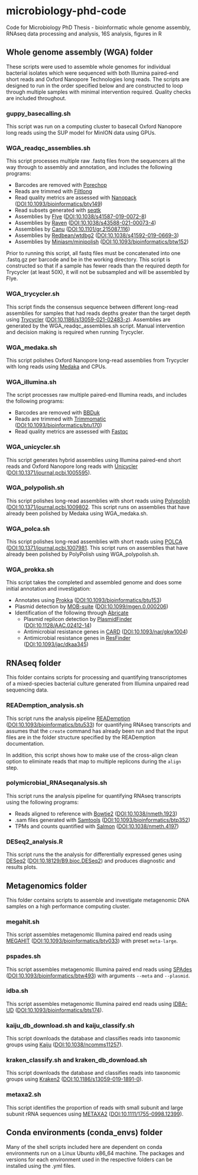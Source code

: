 # microbiology-phd-code
Code for Microbiology PhD Thesis - bioinformatic whole genome assembly, RNAseq data processing and analysis, 16S analysis, figures in R


## Whole genome assembly (WGA) folder

These scripts were used to assemble whole genomes for individual bacterial isolates which were sequenced with both Illumina paired-end short reads and Oxford Nanopore Technologies long reads. The scripts are designed to run in the order specified below and are constructed to loop through multiple samples with minimal intervention required. Quality checks are included throughout. 

### guppy_basecalling.sh

This script was run on a computing cluster to basecall Oxford Nanopore long reads using the SUP model for MinION data using GPUs. 

### WGA_readqc_assemblies.sh

This script processes multiple raw .fastq files from the sequencers all the way through to assembly and annotation, and includes the following programs:

- Barcodes are removed with [Porechop](https://github.com/rrwick/Porechop)
- Reads are trimmed with [Filtlong](https://github.com/rrwick/Filtlong) 
- Read quality metrics are assessed with [Nanopack](https://github.com/wdecoster/nanopack) ([DOI:10.1093/bioinformatics/bty149](https://doi.org/10.1093/bioinformatics/bty149)) 
- Read subsets generated with [seqtk](https://github.com/lh3/seqtk)
- Assemblies by [Flye](https://github.com/fenderglass/Flye) ([DOI:10.1038/s41587-019-0072-8](https://doi.org/10.1038/s41587-019-0072-8)) 
- Assemblies by [Raven](https://github.com/lbcb-sci/raven) ([DOI:10.1038/s43588-021-00073-4](http://dx.doi.org/10.1038/s43588-021-00073-4))
- Assemblies by [Canu](https://github.com/marbl/canu) ([DOI:10.1101/gr.215087.116](https://doi.org/10.1101/gr.215087.116))
- Assemblies by [Redbean/wtdbg2](https://github.com/ruanjue/wtdbg2) ([DOI:10.1038/s41592-019-0669-3](https://www.nature.com/articles/s41592-019-0669-3)) 
- Assemblies by [Miniasm/minipolish](https://github.com/lh3/miniasm) ([DOI:10.1093/bioinformatics/btw152](https://doi.org/10.1093/bioinformatics/btw152))  

Prior to running this script, all fastq files must be concatenated into one .fastq.gz per barcode and be in the working directory. This script is constructed so that if a sample has fewer reads than the required depth for Trycycler (at least 50X), it will not be subsampled and will be assembled by Flye.

### WGA_trycycler.sh 

This script finds the consensus sequence between different long-read assemblies for samples that had reads depths greater than the target depth using [Trycycler](https://github.com/rrwick/Trycycler) ([DOI:10.1186/s13059-021-02483-z](https://doi.org/10.1186/s13059-021-02483-z)). Assemblies are generated by the WGA_readqc_assemblies.sh script. Manual intervention and decision making is required when running Trycycler.

### WGA_medaka.sh 

This script polishes Oxford Nanopore long-read assemblies from Trycycler with long reads using [Medaka](https://github.com/nanoporetech/medaka) and CPUs.

### WGA_illumina.sh

The script processes raw multiple paired-end Illumina reads, and includes the following programs:

- Barcodes are removed with [BBDuk](https://sourceforge.net/projects/bbmap/)
- Reads are trimmed with [Trimmomatic](http://www.usadellab.org/cms/index.php?page=trimmomatic) ([DOI:10.1093/bioinformatics/btu170](https://doi.org/10.1093/bioinformatics/btu170)) 
- Read quality metrics are assessed with [Fastqc](https://www.bioinformatics.babraham.ac.uk/projects/fastqc/)

### WGA_unicycler.sh

This script generates hybrid assemblies using Illumina paired-end short reads and Oxford Nanopore long reads with [Unicycler](https://github.com/rrwick/Unicycler) ([DOI:10.1371/journal.pcbi.1005595](https://doi.org/10.1371/journal.pcbi.1005595)). 

### WGA_polypolish.sh

This script polishes long-read assemblies with short reads using [Polypolish](https://github.com/rrwick/Polypolish) ([DOI:10.1371/journal.pcbi.1009802](https://doi.org/10.1371/journal.pcbi.1009802). This script runs on assemblies that have already been polished by Medaka using WGA_medaka.sh. 

### WGA_polca.sh

This script polishes long-read assemblies with short reads using [POLCA](https://github.com/alekseyzimin/masurca) ([DOI:10.1371/journal.pcbi.1007981](https://doi.org/10.1371/journal.pcbi.1007981). This script runs on assemblies that have already been polished by PolyPolish using WGA_polypolish.sh. 

### WGA_prokka.sh

This script takes the completed and assembled genome and does some initial annotation and investigation:

- Annotates using [Prokka](https://github.com/tseemann/prokka) ([DOI:10.1093/bioinformatics/btu153](https://doi.org/10.1093/bioinformatics/btu153))
- Plasmid detection by [MOB-suite](https://github.com/phac-nml/mob-suite) ([DOI:10.1099/mgen.0.000206](https://doi.org/10.1099/mgen.0.000206))
- Identification of the following through [Abricate](https://github.com/tseemann/abricate)
  - Plasmid replicon detection by [PlasmidFinder](https://cge.cbs.dtu.dk/services/PlasmidFinder/) ([DOI:10.1128/AAC.02412-14](https://doi.org/10.1128/aac.02412-14))
  - Antimicrobial resistance genes in [CARD](https://card.mcmaster.ca/) ([DOI:10.1093/nar/gkw1004](https://doi.org/10.1093/nar/gkw1004))
  - Antimicrobial resistance genes in [ResFinder](https://cge.cbs.dtu.dk/services/ResFinder/) ([DOI:10.1093/jac/dkaa345](https://doi.org/10.1093/jac/dkaa345))

## RNAseq folder 

This folder contains scripts for processing and quantifying transcriptomes of a mixed-species bacterial culture generated from Illumina unpaired read sequencing data.  

### READemption_analysis.sh

This script runs the analysis pipeline [READemption](https://reademption.readthedocs.io/en/latest/) ([DOI:10.1093/bioinformatics/btu533](https://doi.org/10.1093/bioinformatics/btu533)) for quantifying RNAseq transcripts and assumes that the `create` command has already been run and that the input files are in the folder structure specified by the READemption documentation.

In addition, this script shows how to make use of the cross-align clean option to eliminate reads that map to multiple replicons during the `align` step. 

### polymicrobial_RNAseqanalysis.sh

This script runs the analysis pipeline for quantifying RNAseq transcripts using the following programs:

- Reads aligned to reference with [Bowtie2](http://bowtie-bio.sourceforge.net/bowtie2/index.shtml) ([DOI:10.1038/nmeth.1923](https://doi.org/10.1038/nmeth.1923))
- .sam files generated with [Samtools](http://www.htslib.org/doc/) ([DOI:10.1093/bioinformatics/btp352](https://doi.org/10.1093/bioinformatics/btp352))
- TPMs and counts quantified with [Salmon](https://salmon.readthedocs.io/en/latest/salmon.html) ([DOI:10.1038/nmeth.4197](https://dx.doi.org/10.1038%2Fnmeth.4197))

### DESeq2_analysis.R

This script runs the the analysis for differentially expressed genes using [DESeq2](http://bioconductor.org/packages/devel/bioc/vignettes/DESeq2/inst/doc/DESeq2.html) ([DOI:10.18129/B9.bioc.DESeq2](https://doi.org/doi:10.18129/B9.bioc.DESeq2)) and produces diagnostic and results plots. 

## Metagenomics folder

This folder contains scripts to assemble and investigate metagenomic DNA samples on a high performance computing cluster. 

### megahit.sh

This script assembles metagenomic Illumina paired end reads using [MEGAHIT](https://github.com/voutcn/megahit) ([DOI:10.1093/bioinformatics/btv033](https://doi.org/10.1093/bioinformatics/btv033)) with preset `meta-large`. 

### pspades.sh

This script assembles metagenomic Illumina paired end reads using [SPAdes](https://github.com/ablab/spades) ([DOI:10.1093/bioinformatics/btw493](https://doi.org/10.1093/bioinformatics/btw493)) with arguments `--meta` and `--plasmid`. 

### idba.sh

This script assembles metagenomic Illumina paired end reads using [IDBA-UD](https://github.com/loneknightpy/idba) ([DOI:10.1093/bioinformatics/bts174](https://doi.org/10.1093/bioinformatics/bts174)). 

### kaiju_db_download.sh and kaiju_classify.sh

This script downloads the database and classifies reads into taxonomic groups using [Kaiju](https://github.com/bioinformatics-centre/kaiju) ([DOI:10.1038/ncomms11257](https://www.nature.com/articles/ncomms11257)). 

### kraken_classify.sh and kraken_db_download.sh

This script downloads the database and classifies reads into taxonomic groups using [Kraken2](https://github.com/DerrickWood/kraken2) ([DOI:10.1186/s13059-019-1891-0](https://doi.org/10.1186/s13059-019-1891-0)). 

### metaxa2.sh

This script identifies the proportion of reads with small subunit and large subunit rRNA sequences using [METAXA2](https://microbiology.se/software/metaxa2/) ([DOI:10.1111/1755-0998.12399](https://doi.org/10.1111/1755-0998.12399)). 

## Conda environments (conda_envs) folder

Many of the shell scripts included here are dependent on conda environments run on a Linux Ubuntu x86_64 machine. The packages and versions for each environment used in the respective folders can be installed using the .yml files. 

